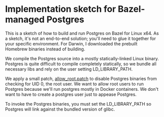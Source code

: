 # Implementation sketch for Bazel-managed Postgres

This is a sketch of how to build and run Postgres on Bazel for Linux x64. As a
sketch, it's not an end-to-end solution; you'll need to glue it together for 
your specific environment. For Darwin, I downloaded the prebuilt Homebrew
binaries instead of building.

We compile the Postgres source into a mostly statically-linked Linux binary.
Postgres is quite difficult to compile completely statically, so we bundle all
necessary libs and rely on the user setting LD_LIBRARY_PATH.

We apply a small patch, [allow_root.patch](allow_root.patch) to disable Postgres
binaries from checking for UID 0, the root user. We want to allow root users to
run Postgres because we'll run postgres mostly in Docker containers. We don't
want to have to create a postgres user just to appease Postgres.

To invoke the Postgres binaries, you must set the LD_LIBRARY_PATH so Postgres
will link against the bundled version of glibc.